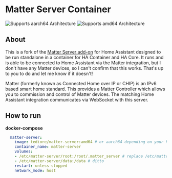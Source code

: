 # Matter Server Container

![Supports aarch64 Architecture][aarch64-shield]
![Supports amd64 Architecture][amd64-shield]

## About

This is a fork of the [Matter Server add-on](https://github.com/home-assistant/addons/tree/master/matter_server) for Home Assistant designed to be run standalone in a container for HA Container and HA Core. It runs and is able to be connected to Home Assistant via the Matter integration, but I don't have any Matter devices, so I can't confirm that this works. That's up to you to do and let me know if it doesn't!

Matter (formerly known as Connected Home over IP or CHIP) is an IPv6 based smart home standard. This provides a Matter Controller which allows you to commission and control of Matter devices. The matching Home Assistant integration communicates via WebSocket with this server.

[aarch64-shield]: https://img.shields.io/badge/aarch64-yes-green.svg
[amd64-shield]: https://img.shields.io/badge/amd64-yes-green.svg

## How to run
**docker-compose**

```yaml
  matter-server:
    image: tediore/matter-server:amd64 # or aarch64 depending on your host platform
    container_name: matter-server
    volumes:
    - /etc/matter-server/root:/root/.matter_server # replace /etc/matter-server with whatever path you want
    - /etc/matter-server/data:/data # ditto
    restart: unless-stopped
    network_mode: host
```
